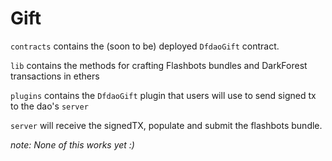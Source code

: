 # Gift

`contracts` contains the (soon to be) deployed `DfdaoGift` contract.

`lib` contains the methods for crafting Flashbots bundles and DarkForest transactions in ethers

`plugins` contains the `DfdaoGift` plugin that users will use to send signed tx to the dao's `server`

`server` will receive the signedTX, populate and submit the flashbots bundle.


*note: None of this works yet :)*

